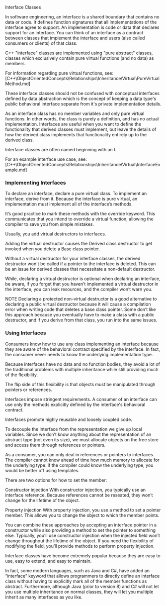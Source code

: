 Interface Classes

In software engineering, an interface is a shared boundary that contains no data or code. It defines function signatures that all implementations of the interface agree to support. An implementation is code or data that declares support for an interface. You can think of an interface as a contract between classes that implement the interface and users (also called consumers or clients) of that class.

C++ "interface" classes are implemented using "pure abstract" classes, classes which exclusively contain pure virtual functions (and no data) as members.

For information regarding pure virtual functions, see:
[C++\ObjectOrientedConcepts\Relationships\Inheritance\Virtual\PureVirtualMethod.md]

These interface classes should not be confused with conceptual interfaces defined by data abstraction which is the concept of keeping a data type's public behavioral interface separate from it's private implementation details.

As an interface class has no member variables and only pure virtual functions. In other words, the class is purely a definition, and has no actual implementation. Interfaces are useful when you want to define the functionality that derived classes must implement, but leave the details of how the derived class implements that functionality entirely up to the derived class.

Interface classes are often named beginning with an I.

For an example interface use case, see:
[C++\ObjectOrientedConcepts\Relationships\Inheritance\Virtual\InterfaceExample.md]


### Implementing Interfaces

To declare an interface, declare a pure virtual class. To implement an interface, derive from it. Because the interface is pure virtual, an implementation must implement all of the interface’s methods.

It’s good practice to mark these methods with the override keyword.
This communicates that you intend to override a virtual function, allowing
the compiler to save you from simple mistakes.

Usually, you add virtual destructors to interfaces.

Adding the virtual destructor causes the Derived class destructor to get invoked when you delete a Base class pointer.

Without a virtual destructor for your interface classes, the derived destructor won't be called if a pointer to the interface is deleted. This can be an issue for derived classes that necessitate a non-default destructor.

While, declaring a virtual destructor is optional when declaring an interface, be aware, if you forget that you haven’t implemented a virtual destructor in the interface, you can leak resources, and the compiler won’t warn you.

NOTE
Declaring a protected non-virtual destructor is a good alternative to declaring a public virtual destructor because it will cause a compilation error when writing code that deletes a base class pointer. Some don’t like this approach because you eventually have to make a class with a public destructor, and if you derive from that class, you run into the same issues.



### Using Interfaces

Consumers know how to use any class implementing an interface because they are aware of the behavioral contract specified by the interface. In fact, the consumer never needs to know the underlying implementation type.



Because interfaces have no data and no function bodies, they avoid a lot of the traditional problems with multiple inheritance while still providing much of the flexibility.

The flip side of this flexibility is that objects must be manipulated through pointers or references.


Interfaces impose stringent requirements. A consumer of an interface can use only the methods explicitly defined by the interface's behavioral contract.

Interfaces promote highly reusable and loosely coupled code.



To decouple the interface from the representation we give up local variables. Since we don’t know anything about the representation of an abstract type (not even its size), we must allocate objects on the free store and access them through references or pointers.

As a consumer, you can only deal in references or pointers to interfaces. The compiler cannot know ahead of time how much memory to allocate for the underlying type: if the compiler could know the underlying type, you would be better off using templates.



There are two options for how to set the member:

Constructor injection
With constructor injection, you typically use an interface reference. Because references cannot be reseated, they won’t change for the lifetime of the object.

Property injection
With property injection, you use a method to set a pointer member. This allows you to change the object to which the member points.

You can combine these approaches by accepting an interface pointer in a constructor while also providing a method to set the pointer to something else.
Typically, you’ll use constructor injection when the injected field won’t change throughout the lifetime of the object. If you need the flexibility of modifying the field, you’ll provide methods to perform property injection.

Interface classes have become extremely popular because they are easy to use, easy to extend, and easy to maintain.



In fact, some modern languages, such as Java and C#, have added an “interface” keyword that allows programmers to directly define an interface class without having to explicitly mark all of the member functions as abstract. Furthermore, although Java (prior to version 8) and C# will not let you use multiple inheritance on normal classes, they will let you multiple inherit as many interfaces as you like.

